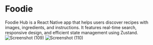 # Foodie
Foodie Hub is a React Native app that helps users discover recipes with images, ingredients, and instructions. It features real-time search, responsive design, and efficient state management using Zustand.
![Screenshot (109)](https://github.com/user-attachments/assets/e953e66b-59dd-40b6-b7e7-20471481fd6b)
![Screenshot (110)](https://github.com/user-attachments/assets/69a8fe1f-9136-4a4b-a82a-af99da59deec)
